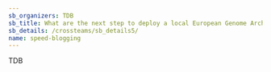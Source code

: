 ```yaml
---
sb_organizers: TDB 
sb_title: What are the next step to deploy a local European Genome Archive (EGA) development environment for the Nordic countries?
sb_details: /crossteams/sb_details5/
name: speed-blogging
---
```


TDB
